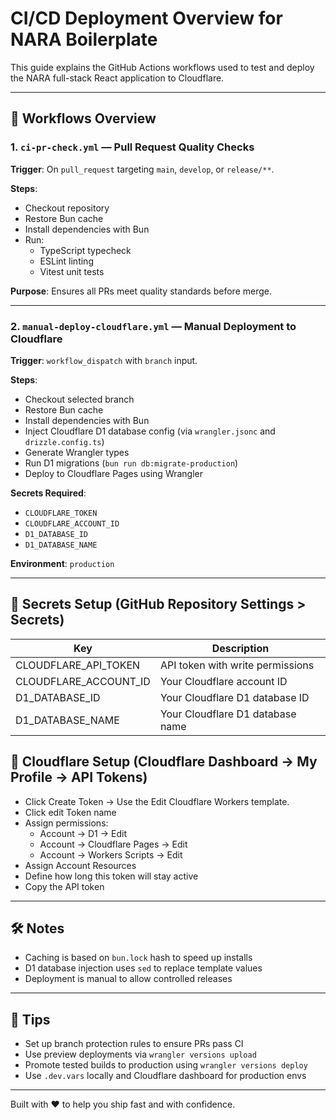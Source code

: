 # CI/CD Deployment Overview for NARA Boilerplate

This guide explains the GitHub Actions workflows used to test and deploy the NARA full-stack React application to Cloudflare.

---

## 📂 Workflows Overview

### 1. `ci-pr-check.yml` — Pull Request Quality Checks

**Trigger**: On `pull_request` targeting `main`, `develop`, or `release/**`.

**Steps**:

- Checkout repository
- Restore Bun cache
- Install dependencies with Bun
- Run:
  - TypeScript typecheck
  - ESLint linting
  - Vitest unit tests

**Purpose**: Ensures all PRs meet quality standards before merge.

---

### 2. `manual-deploy-cloudflare.yml` — Manual Deployment to Cloudflare

**Trigger**: `workflow_dispatch` with `branch` input.

**Steps**:

- Checkout selected branch
- Restore Bun cache
- Install dependencies with Bun
- Inject Cloudflare D1 database config (via `wrangler.jsonc` and `drizzle.config.ts`)
- Generate Wrangler types
- Run D1 migrations (`bun run db:migrate-production`)
- Deploy to Cloudflare Pages using Wrangler

**Secrets Required**:

- `CLOUDFLARE_TOKEN`
- `CLOUDFLARE_ACCOUNT_ID`
- `D1_DATABASE_ID`
- `D1_DATABASE_NAME`

**Environment**: `production`

---

## 🔐 Secrets Setup (GitHub Repository Settings > Secrets)

| Key                   | Description                      |
| --------------------- | -------------------------------- |
| CLOUDFLARE_API_TOKEN  | API token with write permissions |
| CLOUDFLARE_ACCOUNT_ID | Your Cloudflare account ID       |
| D1_DATABASE_ID        | Your Cloudflare D1 database ID   |
| D1_DATABASE_NAME      | Your Cloudflare D1 database name |

## 🔐 Cloudflare Setup (Cloudflare Dashboard → My Profile → API Tokens)

- Click Create Token → Use the Edit Cloudflare Workers template.
- Click edit Token name
- Assign permissions:
  - Account → D1 → Edit
  - Account → Cloudflare Pages → Edit
  - Account → Workers Scripts → Edit
- Assign Account Resources
- Define how long this token will stay active
- Copy the API token

---

## 🛠 Notes

- Caching is based on `bun.lock` hash to speed up installs
- D1 database injection uses `sed` to replace template values
- Deployment is manual to allow controlled releases

---

## 📌 Tips

- Set up branch protection rules to ensure PRs pass CI
- Use preview deployments via `wrangler versions upload`
- Promote tested builds to production using `wrangler versions deploy`
- Use `.dev.vars` locally and Cloudflare dashboard for production envs

---

Built with ❤️ to help you ship fast and with confidence.
